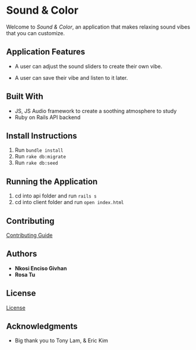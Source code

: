 # Sound & Color

Welcome to *Sound & Color*, an application that makes relaxing sound vibes that you can customize.

## Application Features
- A user can adjust the sound sliders to create their own vibe.

- A user can save their vibe and listen to it later.


## Built With
- JS, JS Audio framework to create a soothing atmosphere to study
- Ruby on Rails API backend


## Install Instructions
1. Run `bundle install`
2. Run `rake db:migrate`
3. Run `rake db:seed`

## Running the Application
1. cd into api folder and run `rails s`
2. cd into client folder and run `open index.html`

## Contributing
[Contributing Guide](./CONTRIBUTING.md)

## Authors
- **Nkosi Enciso Givhan**
- **Rosa Tu**

## License
[License](./LICENSE.md)

## Acknowledgments
- Big thank you to Tony Lam, & Eric Kim
